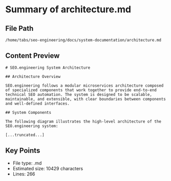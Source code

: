 # Summary of architecture.md
  
## File Path
`/home/tabs/seo-engineering/docs/system-documentation/architecture.md`

## Content Preview
```
# SEO.engineering System Architecture

## Architecture Overview

SEO.engineering follows a modular microservices architecture composed of specialized components that work together to provide end-to-end technical SEO automation. The system is designed to be scalable, maintainable, and extensible, with clear boundaries between components and well-defined interfaces.

## System Components

The following diagram illustrates the high-level architecture of the SEO.engineering system:

[...truncated...]
```

## Key Points
- File type: .md
- Estimated size: 10429 characters
- Lines: 266
